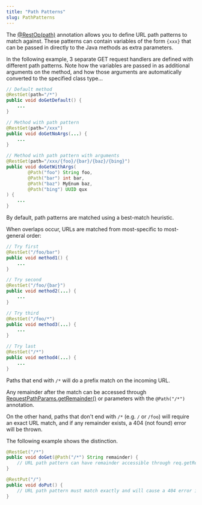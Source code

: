 ```yaml
---
title: "Path Patterns"
slug: PathPatterns
---
```


The <a href="/site/apidocs/org/apache/juneau/rest/annotation/RestOp.html#path()" target="_blank">@RestOp(path)</a> annotation allows you to define
URL path patterns to match against.
These patterns can contain variables of the form `{xxx}` that can be passed in directly to the Java methods as extra
parameters.

In the following example, 3 separate GET request handlers are defined with different path patterns.
Note how the variables are passed in as additional arguments on the method, and how those arguments are automatically
converted to the specified class type...

```java
// Default method
@RestGet(path="/*")
public void doGetDefault() {
    ...
}

// Method with path pattern
@RestGet(path="/xxx")
public void doGetNoArgs(...) {
    ...
}

// Method with path pattern with arguments
@RestGet(path="/xxx/{foo}/{bar}/{baz}/{bing}")
public void doGetWithArgs(
        @Path("foo") String foo,
        @Path("bar") int bar,
        @Path("baz") MyEnum baz,
        @Path("bing") UUID qux
) {
    ...
}
```

By default, path patterns are matched using a best-match heuristic.

When overlaps occur, URLs are matched from most-specific to most-general order:

```java
// Try first
@RestGet("/foo/bar")
public void method1() {
    ...
}

// Try second
@RestGet("/foo/{bar}")
public void method2(...) {
    ...
}

// Try third
@RestGet("/foo/*")
public void method3(...) {
    ...
}

// Try last
@RestGet("/*")
public void method4(...) {
    ...
}
```

Paths that end with `/*` will do a prefix match on the incoming URL.

Any remainder after the match can be accessed through <a href="/site/apidocs/org/apache/juneau/rest/httppart/RequestPathParams.html#getRemainder()" target="_blank">RequestPathParams.getRemainder()</a> or parameters with the `@Path("/*")` annotation.

On the other hand, paths that don't end with `/*` (e.g. `/` or `/foo`) will require an exact URL match, and if any
remainder exists, a 404 (not found) error will be thrown.

The following example shows the distinction.

```java
@RestGet("/*")
public void doGet(@Path("/*") String remainder) {
    // URL path pattern can have remainder accessible through req.getRemainder().
}

@RestPut("/")
public void doPut() {
    // URL path pattern must match exactly and will cause a 404 error if a remainder exists.
}
```
